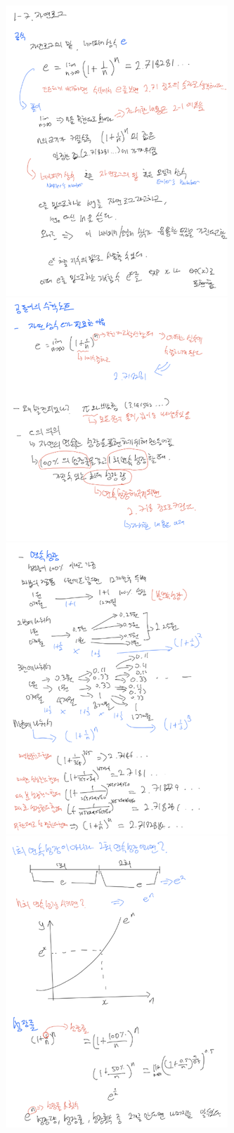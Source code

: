 <p align="center">
  <img width=700 alt="note" src="https://github.com/jasonheesanglee/theoretical_study/blob/main/Mathematics/1.%20Basic%20Mathematics/1-7.%20Natural%20Logarithm/Note-1.png">
  <img width=700 alt="note" src="https://github.com/jasonheesanglee/theoretical_study/blob/main/Mathematics/1.%20Basic%20Mathematics/1-7.%20Natural%20Logarithm/Note-2.png">
  <img width=700 alt="note" src="https://github.com/jasonheesanglee/theoretical_study/blob/main/Mathematics/1.%20Basic%20Mathematics/1-7.%20Natural%20Logarithm/Note-3.png">
  <img width=700 alt="note" src="https://github.com/jasonheesanglee/theoretical_study/blob/main/Mathematics/1.%20Basic%20Mathematics/1-7.%20Natural%20Logarithm/Note-4.png">
</p>
